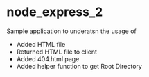 # node_express_2

Sample application to underatsn the usage of

- Added HTML file
- Returned HTML file to client
- Added 404.html page
- Added helper function to get Root Directory
